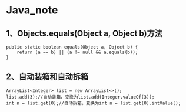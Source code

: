 # Java_note

## 1、Objects.equals(Object a, Object b)方法
    public static boolean equals(Object a, Object b) {
        return (a == b) || (a != null && a.equals(b));
    }
## 2、自动装箱和自动拆箱
    ArrayList<Integer> list = new ArrayList<>();
    list.add(3);//自动装箱，变换为list.add(Integer.valueOf(3));
    int n = list.get(0);//自动拆箱，变换为int n = list.get(0).intValue();
